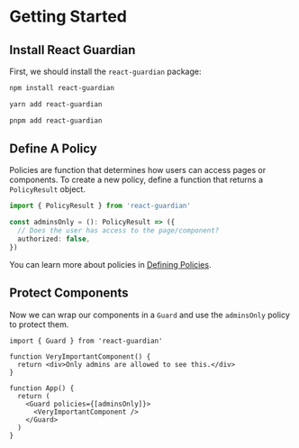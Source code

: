 # Getting Started

## Install React Guardian

First, we should install the `react-guardian` package:

```sh
npm install react-guardian
```

```sh
yarn add react-guardian
```

```sh
pnpm add react-guardian
```

## Define A Policy

Policies are function that determines how users can access pages or components.
To create a new policy, define a function that returns a `PolicyResult` object.

```ts
import { PolicyResult } from 'react-guardian'

const adminsOnly = (): PolicyResult => ({
  // Does the user has access to the page/component?
  authorized: false,
})
```

You can learn more about policies in [Defining Policies](/defining-policies).

## Protect Components

Now we can wrap our components in a `Guard` and use the `adminsOnly` policy to
protect them.

```tsx
import { Guard } from 'react-guardian'

function VeryImportantComponent() {
  return <div>Only admins are allowed to see this.</div>
}

function App() {
  return (
    <Guard policies={[adminsOnly]}>
      <VeryImportantComponent />
    </Guard>
  )
}
```
